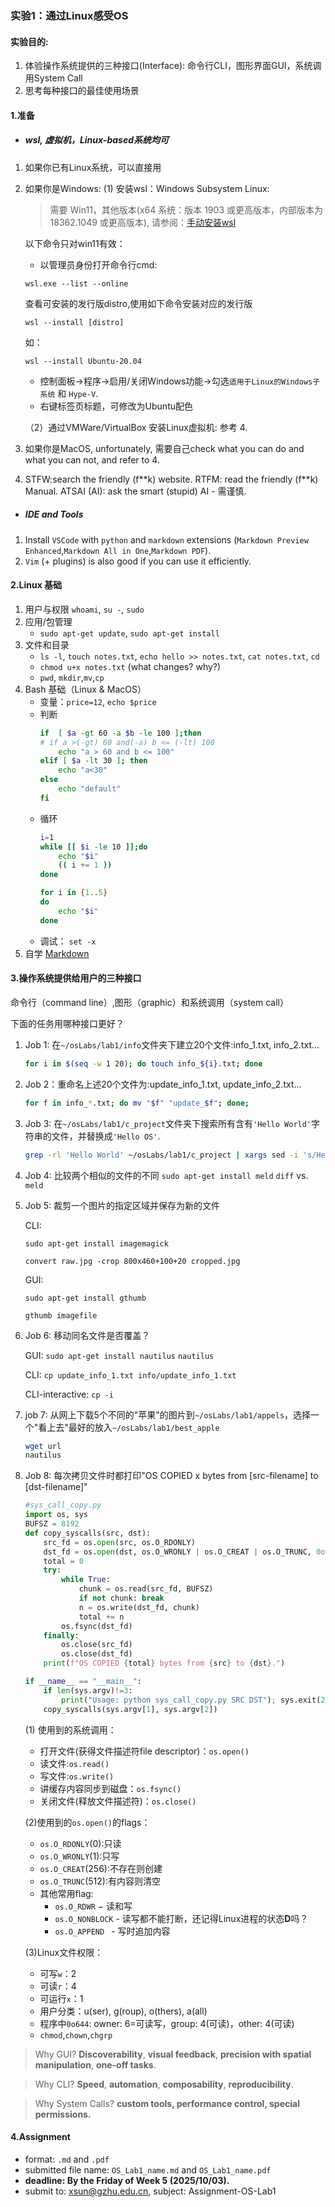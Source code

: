 ### 实验1：通过Linux感受OS
#### 实验目的:
1. 体验操作系统提供的三种接口(Interface): 命令行CLI，图形界面GUI，系统调用System Call
2. 思考每种接口的最佳使用场景

#### 1.准备
+ ##### wsl, 虚拟机，Linux-based系统均可
1. 如果你已有Linux系统，可以直接用
2. 如果你是Windows:
   (1) 安装wsl：Windows Subsystem Linux:
    > 需要 Win11，其他版本(x64 系统：版本 1903 或更高版本，内部版本为 18362.1049 或更高版本), 请参阅：[手动安装wsl](https://learn.microsoft.com/zh-cn/windows/wsl/install-manual)
   
   以下命令只对win11有效：
   + 以管理员身份打开命令行cmd:
    ```
    wsl.exe --list --online
    ```
    查看可安装的发行版distro,使用如下命令安装对应的发行版
     ```
     wsl --install [distro]
     ```
     如：
     ```
     wsl --install Ubuntu-20.04
     ```
   + 控制面板->程序->启用/关闭Windows功能->勾选`适用于Linux的Windows子系统` 和 `Hype-V`.
   + 右键标签页标题，可修改为Ubuntu配色

   （2）通过VMWare/VirtualBox 安装Linux虚拟机: 参考 4.
3. 如果你是MacOS, unfortunately, 需要自己check what you can do and what you can not, and refer to 4.
4. STFW:search the friendly (f\**k) website. 
   RTFM: read the friendly (f\**k) Manual.
   ATSAI (AI): ask the smart (stupid) AI - 需谨慎.

+ ##### IDE and Tools
1. Install `VSCode` with `python` and `markdown` extensions (`Markdown Preview Enhanced`,`Markdown All in One`,`Markdown PDF`).
2. `Vim` (+ plugins) is also good if you can use it efficiently.

#### 2.Linux 基础
1. 用户与权限
   `whoami`, `su -`, `sudo`
2. 应用/包管理
   - `sudo apt-get update`, `sudo apt-get install`
3. 文件和目录
   - `ls -l`, `touch notes.txt`, `echo hello >> notes.txt`, `cat notes.txt`, `cd`
   - `chmod u+x notes.txt` (what changes? why?)
   - `pwd`, `mkdir`,`mv`,`cp`
4. Bash 基础（Linux & MacOS）
   + 变量：`price=12`, `echo $price`
   + 判断
        ```bash
        if  [ $a -gt 60 -a $b -le 100 ];then
        # if a >(-gt) 60 and(-a) b <= (-lt) 100
            echo "a > 60 and b <= 100"
        elif [ $a -lt 30 ]; then
            echo "a<30"
        else
            echo "default"
        fi
        ```
   + 循环
        ```bash
        i=1
        while [[ $i -le 10 ]];do
            echo "$i"
            (( i += 1 ))
        done
        ```
        ```bash
        for i in {1..5}
        do
            echo "$i"
        done
        ```
    + 调试： `set -x`
5. 自学 [Markdown](https://www.markdownguide.org/cheat-sheet/)


#### 3.操作系统提供给用户的三种接口
命令行（command line）,图形（graphic）和系统调用（system call）

下面的任务用哪种接口更好？

1. Job 1: 在`~/osLabs/lab1/info`文件夹下建立20个文件:info_1.txt, info_2.txt...

    ```bash
    for i in $(seq -w 1 20); do touch info_${i}.txt; done
    ```
2. Job 2：重命名上述20个文件为:update_info_1.txt, update_info_2.txt...
   ```bash
   for f in info_*.txt; do mv "$f" "update_$f"; done;
   ```
3. Job 3: 在`~/osLabs/lab1/c_project`文件夹下搜索所有含有`'Hello World'`字符串的文件，并替换成`'Hello OS'`.
    ```bash
    grep -rl 'Hello World' ~/osLabs/lab1/c_project | xargs sed -i 's/Hello World/Hello OS/g'
    ```
4. Job 4: 比较两个相似的文件的不同
    `sudo apt-get install meld`
    `diff` vs. `meld`

5. Job 5: 裁剪一个图片的指定区域并保存为新的文件
   
    CLI:

    `sudo apt-get install imagemagick`

    `convert raw.jpg -crop 800x460+100+20 cropped.jpg`

    GUI:

    `sudo apt-get install gthumb`

    `gthumb imagefile`

6. Job 6: 移动同名文件是否覆盖？
   
    GUI: `sudo apt-get install nautilus` `nautilus`

    CLI: `cp update_info_1.txt info/update_info_1.txt`
    
    CLI-interactive: `cp -i`

7. job 7: 从网上下载5个不同的"苹果"的图片到`~/osLabs/lab1/appels`，选择一个"看上去"最好的放入`~/osLabs/lab1/best_apple`
   ```bash
   wget url
   nautilus
   ```
8. Job 8: 每次拷贝文件时都打印"OS COPIED x bytes from [src-filename] to [dst-filename]"
    ```python
    #sys_call_copy.py
    import os, sys
    BUFSZ = 8192
    def copy_syscalls(src, dst):
        src_fd = os.open(src, os.O_RDONLY)
        dst_fd = os.open(dst, os.O_WRONLY | os.O_CREAT | os.O_TRUNC, 0o644)
        total = 0
        try:
            while True:
                chunk = os.read(src_fd, BUFSZ)
                if not chunk: break
                n = os.write(dst_fd, chunk)
                total += n
            os.fsync(dst_fd)
        finally:
            os.close(src_fd)
            os.close(dst_fd)
        print(f"OS COPIED {total} bytes from {src} to {dst}.")

    if __name__ == "__main__":
        if len(sys.argv)!=3:
            print("Usage: python sys_call_copy.py SRC DST"); sys.exit(2)
        copy_syscalls(sys.argv[1], sys.argv[2])
    ```
    (1) 使用到的系统调用：
    + 打开文件(获得文件描述符file descriptor)：`os.open()`
    + 读文件:`os.read()`
    + 写文件:`os.write()`
    + 讲缓存内容同步到磁盘：`os.fsync()`
    + 关闭文件(释放文件描述符)：`os.close()`
 
    (2)使用到的`os.open()`的flags：
     + `os.O_RDONLY`(0):只读
     + `os.O_WRONLY`(1):只写
     + `os.O_CREAT`(256):不存在则创建
     + `os.O_TRUNC`(512):有内容则清空
     + 其他常用flag:
       + `os.O_RDWR` − 读和写
       + `os.O_NONBLOCK` - 读写都不能打断，还记得Linux进程的状态**D**吗？
       + `os.O_APPEND ` - 写时追加内容
    
    (3)Linux文件权限：
    + 可写`w`：2
    + 可读`r`：4
    + 可运行`x`：1
    + 用户分类：u(ser), g(roup), o(thers), a(all)
    + 程序中`0o644`: owner: 6=可读写，group: 4(可读)，other: 4(可读)
    + `chmod`,`chown`,`chgrp`

> Why GUI? **Discoverability**, **visual feedback**, **precision with spatial manipulation**, **one-off tasks**.

> Why CLI? **Speed**, **automation**, **composability**, **reproducibility**.

> Why System Calls? **custom tools, performance control, special permissions.**


#### 4.Assignment
+ format: `.md` and `.pdf`
+ submitted file name: `OS_Lab1_name.md` and `OS_Lab1_name.pdf`
+ **deadline: By the Friday of Week 5 (2025/10/03).**
+ submit to: xsun@gzhu.edu.cn, subject: Assignment-OS-Lab1
